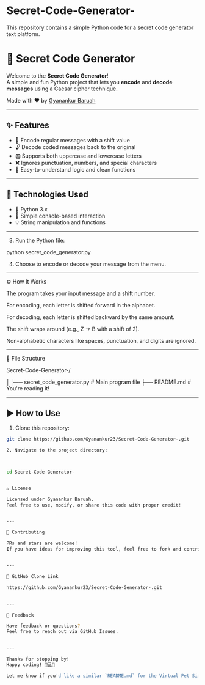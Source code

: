 # Secret-Code-Generator-
This repository contains a simple Python code for a secret code generator text platform.

# 🔐 Secret Code Generator

Welcome to the **Secret Code Generator**!  
A simple and fun Python project that lets you **encode** and **decode messages** using a Caesar cipher technique.

Made with ❤️ by [Gyanankur Baruah](https://github.com/Gyanankur23)

---

## ✨ Features

- 🔁 Encode regular messages with a shift value
- 🔓 Decode coded messages back to the original
- 🆎 Supports both uppercase and lowercase letters
- ❌ Ignores punctuation, numbers, and special characters
- 🧠 Easy-to-understand logic and clean functions

---

## 🧰 Technologies Used

- 🐍 Python 3.x
- 📜 Simple console-based interaction
- 💡 String manipulation and functions

---



3. Run the Python file:



python secret_code_generator.py

4. Choose to encode or decode your message from the menu.




---

⚙️ How It Works

The program takes your input message and a shift number.

For encoding, each letter is shifted forward in the alphabet.

For decoding, each letter is shifted backward by the same amount.

The shift wraps around (e.g., Z → B with a shift of 2).

Non-alphabetic characters like spaces, punctuation, and digits are ignored.



---

📁 File Structure

Secret-Code-Generator-/

│
├── secret_code_generator.py  # Main program file
├── README.md                 # You're reading it!


---
## ▶️ How to Use

1. Clone this repository:

```bash
git clone https://github.com/Gyanankur23/Secret-Code-Generator-.git

2. Navigate to the project directory:



cd Secret-Code-Generator-


⚖️ License

Licensed under Gyanankur Baruah.
Feel free to use, modify, or share this code with proper credit!


---

🤝 Contributing

PRs and stars are welcome!
If you have ideas for improving this tool, feel free to fork and contribute.


---

🔗 GitHub Clone Link

https://github.com/Gyanankur23/Secret-Code-Generator-.git


---

💬 Feedback

Have feedback or questions?
Feel free to reach out via GitHub Issues.


---

Thanks for stopping by!
Happy coding! 🚀💻🔐

Let me know if you'd like a similar `README.md` for the Virtual Pet Simulator as well.

